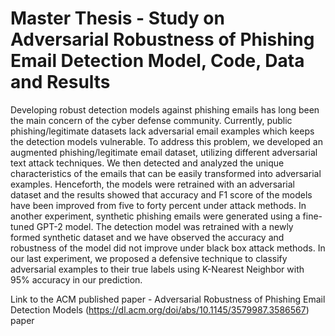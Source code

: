 # Master Thesis - Study on Adversarial Robustness of Phishing Email Detection Model, Code, Data and Results

 Developing robust detection models against phishing emails has long been the main concern of the cyber defense community. Currently, public phishing/legitimate datasets lack
adversarial email examples which keeps the detection models vulnerable. To address this problem, we developed an augmented phishing/legitimate email dataset, utilizing different adversarial text attack techniques. We then detected and analyzed the unique characteristics of the emails that can be easily transformed into adversarial examples. Henceforth, the
models were retrained with an adversarial dataset and the results showed that accuracy and F1 score of the models have been improved from five to forty percent under attack methods.
In another experiment, synthetic phishing emails were generated using a fine-tuned GPT-2 model. The detection model was retrained with a newly formed synthetic dataset and we
have observed the accuracy and robustness of the model did not improve under black box attack methods.
In our last experiment, we proposed a defensive technique to classify adversarial examples to their true labels using K-Nearest Neighbor with 95% accuracy in our prediction.

Link to the ACM published paper - Adversarial Robustness of Phishing Email Detection Models (https://dl.acm.org/doi/abs/10.1145/3579987.3586567) paper
